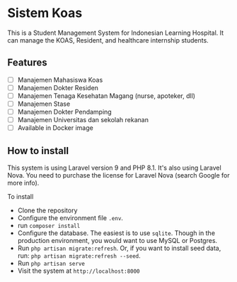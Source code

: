 # Sistem Koas
This is a Student Management System for Indonesian Learning Hospital. It can manage the KOAS, Resident, and healthcare internship students. 

## Features

- [ ] Manajemen Mahasiswa Koas
- [ ] Manajemen Dokter Residen
- [ ] Manajemen Tenaga Kesehatan Magang (nurse, apoteker, dll)
- [ ] Manajemen Stase
- [ ] Manajemen Dokter Pendamping
- [ ] Manajemen Universitas dan sekolah rekanan
- [ ] Available in Docker image

## How to install

This system is using Laravel version 9 and PHP 8.1. It's also using Laravel Nova. You need to purchase the license for Laravel Nova (search Google for more info).

To install 
- Clone the repository
- Configure the environment file `.env`.
- run `composer install`
- Configure the database. The easiest is to use `sqlite`. Though in the production environment, you would want to use MySQL or Postgres.
- Run `php artisan migrate:refresh`. Or, if you want to install seed data, run: `php artisan migrate:refresh --seed`.  
- Run `php artisan serve`
- Visit the system at `http://localhost:8000`


